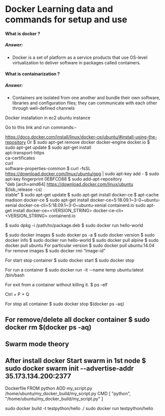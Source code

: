 # Docker Learning data and commands for setup and use
#### What is docker ?
##### Answer:
-    Docker is a set of platform as a service products that use OS-level virtualization to deliver software in packages called containers.
    
#### What is containarization ?
##### Answer:
-    Containers are isolated from one another and bundle their own software, libraries and configuration files; they can communicate with each other through well-defined channels

Docker installation in ec2 ubuntu instance 

Go to this link and run commands:-

https://docs.docker.com/install/linux/docker-ce/ubuntu/#install-using-the-repository
Or 
$ sudo apt-get remove docker docker-engine docker.io
$ sudo apt-get update
$ sudo apt-get install \
    apt-transport-https \
    ca-certificates \
    curl \
    software-properties-common
$ curl -fsSL https://download.docker.com/linux/ubuntu/gpg | sudo apt-key add -
$ sudo apt-key fingerprint 0EBFCD88
$ sudo add-apt-repository \
   "deb [arch=amd64] https://download.docker.com/linux/ubuntu \
   $(lsb_release -cs) \
   stable"
$ sudo apt-get update
$ sudo apt-get install docker-ce
$ apt-cache madison docker-ce
$ sudo apt-get install docker-ce=5:18.09.1~3-0~ubuntu-xenial docker-ce-cli=5:18.09.1~3-0~ubuntu-xenial containerd.io
sudo apt-get install docker-ce=<VERSION_STRING> docker-ce-cli=<VERSION_STRING> containerd.io

$ sudo dpkg -i /path/to/package.deb
$ sudo docker run hello-world



$ sudo docker images
$ sudo docker ps -a
$ sudo docker version
$ sudo docker info
$ sudo docker run hello-world
$ sudo docker pull alpine
$ sudo docker pull ubuntu
For particular version 
$ sudo docker pull ubuntu:14.04
For remove images 
$ sudo docker rmi “image-id”

For start stop container
$ sudo docker start <container>
$ sudo docker stop <container>

For run a container
$ sudo docker run -it --name temp ubuntu:latest /bin/bash

 For exit from a container without killing it. 
$ ps -elf

Ctrl + P + Q

For stop all container
$ sudo docker stop $(docker ps -aq)

For remove/delete all docker container 
$ sudo docker rm $(docker  ps -aq)
-------------------------------------------
Swarm mode theory
-------------------------------------------
After install docker 
Start swarm in 1st node
$ sudo docker swarm init --advertise-addr 35.173.134.200:2377
--------------------------------------------------------------------------------------
Dockerfile
FROM python
ADD my_script.py /home/ubuntu/my_docker_build/my_script.py
CMD [ "python", "/home/ubuntu/my_docker_build/my_script.py" ]

sudo docker build -t testpython/hello ./
sudo docker run testpython/hello

